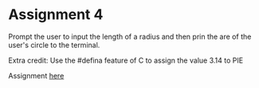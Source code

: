 # Assignment 4
Prompt the user to input the length of a radius and then prin the are of the user's circle to the terminal.

Extra credit: Use the #defina feature of C to assign the value 3.14 to PIE

Assignment [here](https://github.com/h0mbre/Learning-C/tree/master/Assignment-04)
